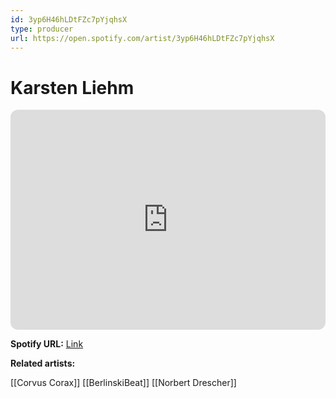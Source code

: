 ```yaml
---
id: 3yp6H46hLDtFZc7pYjqhsX
type: producer
url: https://open.spotify.com/artist/3yp6H46hLDtFZc7pYjqhsX
---
```

# Karsten Liehm

<iframe style="border-radius:12px" src="https://open.spotify.com/embed/artist/3yp6H46hLDtFZc7pYjqhsX" width="100%" height="352" frameBorder="0" allowfullscreen="" allow="autoplay; clipboard-write; encrypted-media; fullscreen; picture-in-picture" loading="lazy"></iframe>

**Spotify URL:** [Link](https://open.spotify.com/artist/3yp6H46hLDtFZc7pYjqhsX)

**Related artists:**

[[Corvus Corax]]
[[BerlinskiBeat]]
[[Norbert Drescher]]
